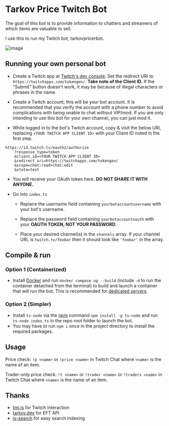 # Tarkov Price Twitch Bot

The goal of this bot is to provide information to chatters and streamers of which items are valuable to sell.

I use this to run my Twitch bot, tarkovpricerbot.

![image](https://github.com/ynot01/tarkov-price-twitch-bot/assets/28408322/8696be7a-3743-4a6f-b0b8-01453f521985)

## Running your own personal bot

- Create a Twitch app at [Twitch's dev console](https://dev.twitch.tv/console). Set the redirect URI to `https://twitchapps.com/tokengen/`. **Take note of the Client ID.** If the "Submit" button doesn't work, it may be because of illegal characters or phrases in the name.

- Create a Twitch account; this will be your bot account. It is recommended that you verify the account with a phone number to avoid complications with being unable to chat without VIP/mod. If you are only intending to use this bot for your own channel, you can just mod it.

- While logged in to the bot's Twitch account, copy & visit the below URI, replacing `<YOUR TWITCH APP CLIENT ID>` with your Client ID noted in the first step.

```
https://id.twitch.tv/oauth2/authorize
    ?response_type=token
    &client_id=<YOUR TWITCH APP CLIENT ID>
    &redirect_uri=https://twitchapps.com/tokengen/
    &scope=chat:read+chat:edit
    &state=test
```

- You will receive your OAuth token here. **DO NOT SHARE IT WITH ANYONE.**

- Go into `index.ts`

  - Replace the username field containing `yourbotaccountusername` with your bot's username.
  
  - Replace the password field containing `yourbotaccountoauth` with your **OAUTH TOKEN, NOT YOUR PASSWORD.**
  
  - Place your desired channel(s) in the `channels` array. If your channel URL is `twitch.tv/foobar` then it should look like `'foobar'` in the array.

## Compile & run

### Option 1 (Containerized)
- Install [Docker](https://docs.docker.com/get-docker/) and run `docker compose up --build` (include `-d` to run the container detached from the terminal) to build and launch a container that will run the bot. This is recommended for [dedicated servers](https://www.digitalocean.com/).

### Option 2 (Simpler)
- Install `ts-node` via the [npm](https://docs.npmjs.com/downloading-and-installing-node-js-and-npm) command `npm install -g ts-node` and run `ts-node index.ts` in the repo root folder to launch the bot.
- You may have to run `npm i` once in the project directory to install the required packages.

## Usage

Price check: `!p <name>` or `!price <name>` in Twitch Chat where `<name>` is the name of an item.

Trader-only price check: `!t <name>` or `!trader <name>` or `!traders <name>` in Twitch Chat where `<name>` is the name of an item.

## Thanks

- [tmi.js](https://tmijs.com/) for Twitch interaction
- [tarkov.dev](https://tarkov.dev/) for EFT API
- [js-search](https://github.com/bvaughn/js-search) for easy search indexing
